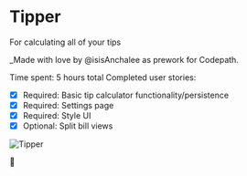 # Tipper
For calculating all of your tips

_Made with love by @isisAnchalee as prework for Codepath.

Time spent: 5 hours total
Completed user stories:
- [x] Required: Basic tip calculator functionality/persistence
- [x] Required: Settings page
- [x] Required: Style UI
- [x] Optional: Split bill views

![Tipper](http://cdn.makeagif.com/media/1-08-2016/_RqT4H.gif)

:shit:
